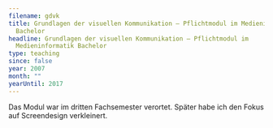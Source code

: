 ```yaml
---
filename: gdvk
title: Grundlagen der visuellen Kommunikation – Pflichtmodul im Medieninformatik
  Bachelor
headline: Grundlagen der visuellen Kommunikation – Pflichtmodul im
  Medieninformatik Bachelor
type: teaching
since: false
year: 2007
month: ""
yearUntil: 2017
---
```

Das Modul war im dritten Fachsemester verortet. Später habe ich den Fokus auf Screendesign verkleinert.
